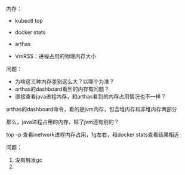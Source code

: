内存：

- kubectl top

- docker stats

- arthas



- VmRSS：进程占用的物理内存大小



问题：

- 为啥这三种内存差别这么大？以哪个为准？
- arthas的dashboard看到的内存有问题？
- 直接查看java进程内存，和arthas看到的内存占用情况也不一样？









arthas的dashboard命令，看的是jvm内存，包含堆内存和非堆内存两部分

那么，java进程占用的内存，除了jvm还有别的？

top -p 查看inetwork进程内存占用，1g左右，和docker stats查看结果相近





问题：

1. 没有触发gc
2. 